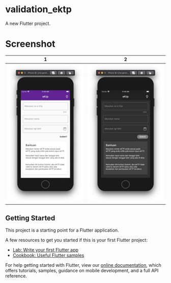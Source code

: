 # validation_ektp

A new Flutter project.

# Screenshot
| 1 | 2|
|------|-------|
|<img src="screenshot/1.png" width="400">|<img src="screenshot/2.png" width="400">|

## Getting Started

This project is a starting point for a Flutter application.

A few resources to get you started if this is your first Flutter project:

- [Lab: Write your first Flutter app](https://flutter.dev/docs/get-started/codelab)
- [Cookbook: Useful Flutter samples](https://flutter.dev/docs/cookbook)

For help getting started with Flutter, view our
[online documentation](https://flutter.dev/docs), which offers tutorials,
samples, guidance on mobile development, and a full API reference.
